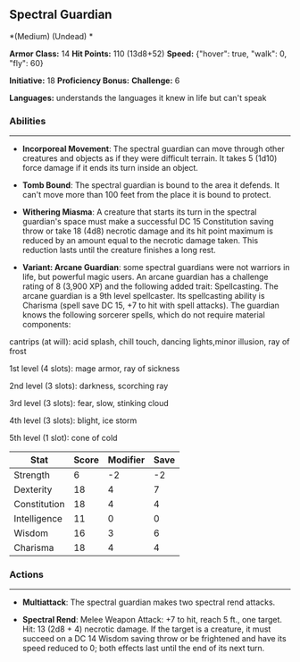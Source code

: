 ## Spectral Guardian
*(Medium) (Undead) *

**Armor Class:** 14
**Hit Points:** 110 (13d8+52)
**Speed:** {"hover": true, "walk": 0, "fly": 60}

**Initiative:** 18
**Proficiency Bonus:**
**Challenge:** 6

**Languages:** understands the languages it knew in life but can't speak

### Abilities
 --- 
- **Incorporeal Movement**: The spectral guardian can move through other creatures and objects as if they were difficult terrain. It takes 5 (1d10) force damage if it ends its turn inside an object.

- **Tomb Bound**: The spectral guardian is bound to the area it defends. It can't move more than 100 feet from the place it is bound to protect.

- **Withering Miasma**: A creature that starts its turn in the spectral guardian's space must make a successful DC 15 Constitution saving throw or take 18 (4d8) necrotic damage and its hit point maximum is reduced by an amount equal to the necrotic damage taken. This reduction lasts until the creature finishes a long rest.

- **Variant: Arcane Guardian**: some spectral guardians were not warriors in life, but powerful magic users. An arcane guardian has a challenge rating of 8 (3,900 XP) and the following added trait: Spellcasting. The arcane guardian is a 9th level spellcaster. Its spellcasting ability is Charisma (spell save DC 15, +7 to hit with spell attacks). The guardian knows the following sorcerer spells, which do not require material components:

cantrips (at will): acid splash, chill touch, dancing lights,minor illusion, ray of frost

1st level (4 slots): mage armor, ray of sickness

2nd level (3 slots): darkness, scorching ray

3rd level (3 slots): fear, slow, stinking cloud

4th level (3 slots): blight, ice storm

5th level (1 slot): cone of cold



| Stat | Score | Modifier | Save |
| ---- | ---- | ---- | ---- |
| Strength | 6 | -2 | -2 |
| Dexterity | 18 | 4 | 7 |
| Constitution | 18 | 4 | 4 |
| Intelligence | 11 | 0 | 0 |
| Wisdom | 16 | 3 | 6 |
| Charisma | 18 | 4 | 4 |

### Actions
 --- 
- **Multiattack**: The spectral guardian makes two spectral rend attacks.

- **Spectral Rend**: Melee Weapon Attack: +7 to hit, reach 5 ft., one target. Hit: 13 (2d8 + 4) necrotic damage. If the target is a creature, it must succeed on a DC 14 Wisdom saving throw or be frightened and have its speed reduced to 0; both effects last until the end of its next turn.

